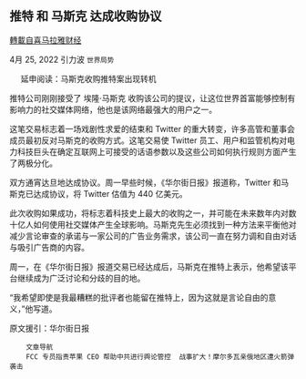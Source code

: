 
## 推特 和 马斯克 达成收购协议
[轉載自喜马拉雅财经](https://himoney.press/twitter-and-musk-reach-buyout-deal/)

4月 25, 2022 引力波 `世界局势` 

&nbsp;&nbsp;&nbsp;&nbsp;
延申阅读：马斯克收购推特案出现转机



推特公司刚刚接受了 埃隆·马斯克 收购该公司的提议，让这位世界首富能够控制有影响力的社交媒体网络，他也是该网络最强大的用户之一。



这笔交易标志着一场戏剧性求爱的结束和 Twitter 的重大转变，许多高管和董事会成员最初反对马斯克的收购方式。这笔交易使 Twitter 员工、用户和监管机构对电力科技巨头在确定互联网上可接受的话语参数以及这些公司如何执行规则方面产生了两极分化。



双方通宵达旦地达成协议。周一早些时候，《华尔街日报》报道称，Twitter 和马斯克已达成协议，将 Twitter 估值为 440 亿美元。



此次收购如果成功，将标志着科技史上最大的收购之一，并可能在未来数年内对数十亿人如何使用社交媒体产生全球影响。马斯克先生必须找到一种方法来平衡他对减少言论审查的承诺与一家公司的广告业务需求，该公司一直在努力调和自由对话与吸引广告商的内容。



周一，在《华尔街日报》报道交易已经达成后，马斯克在推特上表示，他希望该平台继续成为广泛讨论和分歧的目的地。



“我希望即使是我最糟糕的批评者也能留在推特上，因为这就是言论自由的意义，”他写道。



原文援引：华尔街日报
                                                     
                     
                          
                           
                              
                                
                            
            
                              
                                
            
                              
                                


                              
                                

                                  
                          
                    

                
                
	
		文章导航
		FCC 专员指责苹果 CEO 帮助中共进行舆论管控  战事扩大！摩尔多瓦亲俄地区遭火箭弹袭击
